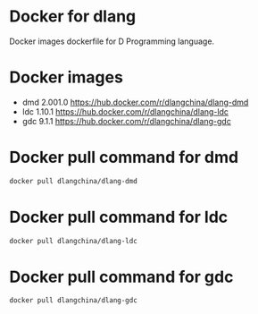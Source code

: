 # Docker for dlang
Docker images dockerfile for D Programming language.

# Docker images
 * dmd 2.001.0 https://hub.docker.com/r/dlangchina/dlang-dmd
 * ldc 1.10.1 https://hub.docker.com/r/dlangchina/dlang-ldc
 * gdc 9.1.1 https://hub.docker.com/r/dlangchina/dlang-gdc

# Docker pull command for dmd
```bash
docker pull dlangchina/dlang-dmd
```

# Docker pull command for ldc
```bash
docker pull dlangchina/dlang-ldc
```

# Docker pull command for gdc
```bash
docker pull dlangchina/dlang-gdc
```

